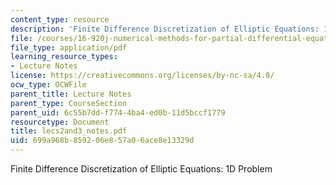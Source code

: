 ```yaml
---
content_type: resource
description: 'Finite Difference Discretization of Elliptic Equations: 1D Problem'
file: /courses/16-920j-numerical-methods-for-partial-differential-equations-sma-5212-spring-2003/699a968b859206e857a06ace8e13329d_lecs2and3_notes.pdf
file_type: application/pdf
learning_resource_types:
- Lecture Notes
license: https://creativecommons.org/licenses/by-nc-sa/4.0/
ocw_type: OCWFile
parent_title: Lecture Notes
parent_type: CourseSection
parent_uid: 6c55b7dd-f774-4ba4-ed0b-11d5bccf1779
resourcetype: Document
title: lecs2and3_notes.pdf
uid: 699a968b-8592-06e8-57a0-6ace8e13329d
---
```

Finite Difference Discretization of Elliptic Equations: 1D Problem